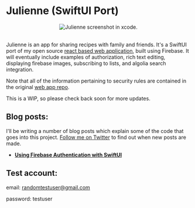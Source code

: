 # Julienne (SwiftUI Port)

<div align="center">
    <img
    max-width="600px"
    alt="Julienne screenshot in xcode."
     src="https://raw.githubusercontent.com/bmcmahen/julienne-swift/master/screenshot.jpg">
</div>
<br />


Julienne is an app for sharing recipes with family and friends. It's a SwiftUI port of my open source [react based web application](https://github.com/bmcmahen/julienne), built using Firebase. It will eventually include examples of authorization, rich text editing, displaying firebase images, subscribing to lists, and algolia search integration.

Note that all of the information pertaining to security rules are contained in the original [web app repo](https://github.com/bmcmahen/julienne).

This is a WIP, so please check back soon for more updates. 

## Blog posts:

I'll be writing a number of blog posts which explain some of the code that goes into this project. [Follow me on Twitter](https://twitter.com/BenMcMahen) to find out when new posts are made.

- __[Using Firebase Authentication with SwiftUI](https://benmcmahen.com/authentication-with-swiftui-and-firebase/)__

## Test account:

email: randomtestuser@gmail.com

password: testuser
